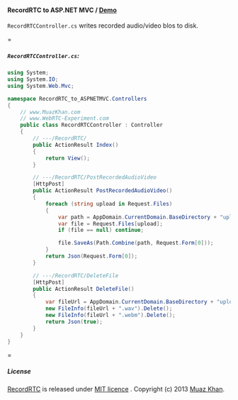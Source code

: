 #### RecordRTC to ASP.NET MVC / [Demo](https://www.webrtc-experiment.com/RecordRTC/RecordRTC-to-ASPNETMVC/)

`RecordRTCController.cs` writes recorded audio/video blos to disk.

=

##### `RecordRTCController.cs`:

```csharp
using System;
using System.IO;
using System.Web.Mvc;

namespace RecordRTC_to_ASPNETMVC.Controllers
{
    // www.MuazKhan.com
    // www.WebRTC-Experiment.com
    public class RecordRTCController : Controller
    {
        // ---/RecordRTC/
        public ActionResult Index()
        {
            return View();
        }

        // ---/RecordRTC/PostRecordedAudioVideo
        [HttpPost]
        public ActionResult PostRecordedAudioVideo()
        {
            foreach (string upload in Request.Files)
            {
                var path = AppDomain.CurrentDomain.BaseDirectory + "uploads/";
                var file = Request.Files[upload];
                if (file == null) continue;

                file.SaveAs(Path.Combine(path, Request.Form[0]));
            }
            return Json(Request.Form[0]);
        }

        // ---/RecordRTC/DeleteFile
        [HttpPost]
        public ActionResult DeleteFile()
        {
            var fileUrl = AppDomain.CurrentDomain.BaseDirectory + "uploads/" + Request.Form["delete-file"];
            new FileInfo(fileUrl + ".wav").Delete();
            new FileInfo(fileUrl + ".webm").Delete();
            return Json(true);
        }
    }
}
```

=

##### License

[RecordRTC](https://github.com/muaz-khan/WebRTC-Experiment/tree/master/RecordRTC) is released under [MIT licence](https://www.webrtc-experiment.com/licence/) . Copyright (c) 2013 [Muaz Khan](https://plus.google.com/100325991024054712503).
